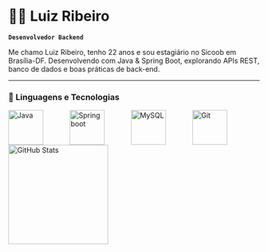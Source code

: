 # 👨‍💻 Luiz Ribeiro

**`Desenvolvedor Backend`**

Me chamo Luiz Ribeiro, tenho 22 anos e sou estagiário no Sicoob em Brasília-DF.
Desenvolvendo com Java & Spring Boot, explorando APIs REST, banco de dados e boas práticas de back-end.


---

### 🤖 Linguagens e Tecnologias

<img 
    align="left" 
    alt="Java"
    title="Java" 
    width="70px" 
    style="padding-right: 50px;" 
    src="https://cdn.jsdelivr.net/gh/devicons/devicon@latest/icons/java/java-original-wordmark.svg" 
/>
<img 
    align="left" 
    alt="Springboot" 
    title="Springboot"
    width="70px" 
    style="padding-right: 50px;" 
    img src="https://cdn.jsdelivr.net/gh/devicons/devicon@latest/icons/spring/spring-original-wordmark.svg"  
/>
<img 
    align="left" 
    alt="MySQL" 
    title="MySQL"
    width="70px" 
    style="padding-right: 50px;" 
    img src="https://cdn.jsdelivr.net/gh/devicons/devicon@latest/icons/mysql/mysql-original-wordmark.svg" 
/>
<img 
    align="left" 
    alt="Git" 
    title="Git"
    width="70px" 
    style="padding-right: 50px;" 
    src="https://cdn.jsdelivr.net/gh/devicons/devicon@latest/icons/git/git-original.svg" 
/>

<br/>
<br/>

<img 
      align="left" 
      alt="GitHub Stats" 
      height="200" 
      src="https://github-readme-stats.vercel.app/api/top-langs/?username=larissakich&theme=tokyonight&layout=compact&custom_title=Tecnologias&langs_count=9" 
  />

</p>
